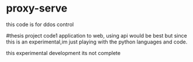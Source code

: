 # proxy-serve
this code is for ddos control 

#thesis project code1
application to web, using api would be best but since this is an experimental,im just playing with the python languages and code.

this experimental development its not complete
